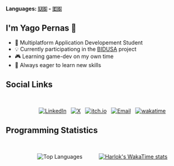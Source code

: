 #### Languages: [🇺🇸](README.md) - [🇪🇸](README.es.md)

## I'm Yago Pernas 👋

- 🌱 Multiplatform Application Developement Student
- 💡 Currently participationg in the [BIDUSA](https://www.profesorescooperantes.org/bidusa/index.html) project
- 🎮 Learning game-dev on my own time
- 🌟 Always eager to learn new skills

<!-- You can see my <strong>portfolio [here](https://github.com/Stiff-Rock/portfolio)</strong>. -->
  
## Social Links

<br>

<div align="center">

[![LinkedIn](https://img.shields.io/badge/LinkedIn-0077B5?style=for-the-badge&logo=linkedin&logoColor=white)](https://www.linkedin.com/in/yagopg/)
&nbsp;
[![X](https://img.shields.io/badge/X-000000?style=for-the-badge&logo=x&logoColor=white)](https://x.com/StiffRockos)
&nbsp;
[![itch.io](https://img.shields.io/badge/itch.io-FF4A00?style=for-the-badge&logo=itch.io&logoColor=white)](https://stiffrock.itch.io/)
&nbsp;
[![Email](https://img.shields.io/badge/Email-D14836?style=for-the-badge&logo=gmail&logoColor=white)](mailto:yaguitor@gmail.com)
&nbsp;
[![wakatime](https://wakatime.com/badge/user/e3419067-42c7-461f-8af4-4edf578186e4.svg?style=for-the-badge)](https://wakatime.com/@e3419067-42c7-461f-8af4-4edf578186e4)

</div>

## Programming Statistics

<br>

<div align="center">

![Top Languages](https://github-readme-stats.vercel.app/api/top-langs/?username=Stiff-Rock&layout=compact&theme=dark)
&nbsp;&nbsp;&nbsp;&nbsp; &nbsp;&nbsp;&nbsp;&nbsp;
[![Harlok's WakaTime stats](https://github-readme-stats.vercel.app/api/wakatime?username=StiffRock&layout=compact&theme=dark)](https://github.com/anuraghazra/github-readme-stats)

</div>
